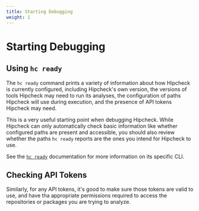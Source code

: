 ```yaml
---
title: Starting Debugging
weight: 1
---
```


# Starting Debugging

## Using `hc ready`

The `hc ready` command prints a variety of information about how Hipcheck is
currently configured, including Hipcheck's own version, the versions of tools
Hipcheck may need to run its analyses, the configuration of paths Hipcheck will
use during execution, and the presence of API tokens Hipcheck may need.

This is a very useful starting point when debugging Hipcheck. While Hipcheck
can only automatically check basic information like whether configured paths
are present and accessible, you should also review whether the paths `hc ready`
reports are the ones you intend for Hipcheck to use.

See the [`hc ready`](@/docs/guide/cli/hc-ready.md) documentation for more
information on its specific CLI.

## Checking API Tokens

Similarly, for any API tokens, it's good to make sure those tokens are valid
to use, and have tha appropriate permissions required to access the
repositories or packages you are trying to analyze.
